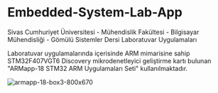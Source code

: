 # Embedded-System-Lab-App
Sivas Cumhuriyet Üniversitesi - Mühendislik Fakültesi - Bilgisayar Mühendisliği - Gömülü Sistemler Dersi Laboratuvar Uygulamaları

Laboratuvar uygulamalarında içerisinde ARM mimarisine sahip STM32F407VGT6 Discovery mikrodenetleyici geliştirme kartı bulunan "ARMapp-18 STM32 ARM Uygulamaları Seti" kullanılmaktadır.

![armapp-18-box3-800x670](https://github.com/user-attachments/assets/e638e428-52e1-4242-912a-7ed5dd5a368c)

